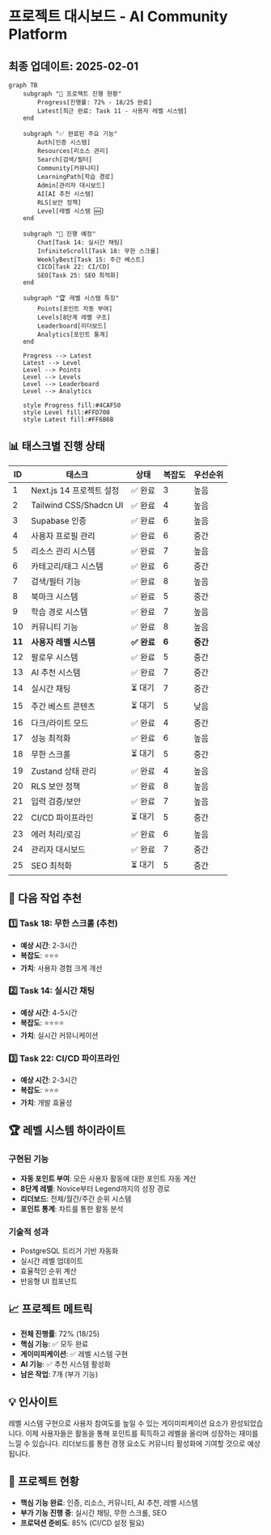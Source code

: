 # 프로젝트 대시보드 - AI Community Platform
## 최종 업데이트: 2025-02-01

```mermaid
graph TB
    subgraph "🎯 프로젝트 진행 현황"
        Progress[진행률: 72% - 18/25 완료]
        Latest[최근 완료: Task 11 - 사용자 레벨 시스템]
    end

    subgraph "✅ 완료된 주요 기능"
        Auth[인증 시스템]
        Resources[리소스 관리]
        Search[검색/필터]
        Community[커뮤니티]
        LearningPath[학습 경로]
        Admin[관리자 대시보드]
        AI[AI 추천 시스템]
        RLS[보안 정책]
        Level[레벨 시스템 🆕]
    end

    subgraph "🔄 진행 예정"
        Chat[Task 14: 실시간 채팅]
        InfiniteScroll[Task 18: 무한 스크롤]
        WeeklyBest[Task 15: 주간 베스트]
        CICD[Task 22: CI/CD]
        SEO[Task 25: SEO 최적화]
    end

    subgraph "🏆 레벨 시스템 특징"
        Points[포인트 자동 부여]
        Levels[8단계 레벨 구조]
        Leaderboard[리더보드]
        Analytics[포인트 통계]
    end

    Progress --> Latest
    Latest --> Level
    Level --> Points
    Level --> Levels
    Level --> Leaderboard
    Level --> Analytics

    style Progress fill:#4CAF50
    style Level fill:#FFD700
    style Latest fill:#FF6B6B
```

## 📊 태스크별 진행 상태

| ID | 태스크 | 상태 | 복잡도 | 우선순위 |
|---|---|---|---|---|
| 1 | Next.js 14 프로젝트 설정 | ✅ 완료 | 3 | 높음 |
| 2 | Tailwind CSS/Shadcn UI | ✅ 완료 | 4 | 높음 |
| 3 | Supabase 인증 | ✅ 완료 | 6 | 높음 |
| 4 | 사용자 프로필 관리 | ✅ 완료 | 6 | 중간 |
| 5 | 리소스 관리 시스템 | ✅ 완료 | 7 | 높음 |
| 6 | 카테고리/태그 시스템 | ✅ 완료 | 6 | 중간 |
| 7 | 검색/필터 기능 | ✅ 완료 | 8 | 높음 |
| 8 | 북마크 시스템 | ✅ 완료 | 5 | 중간 |
| 9 | 학습 경로 시스템 | ✅ 완료 | 7 | 높음 |
| 10 | 커뮤니티 기능 | ✅ 완료 | 8 | 높음 |
| **11** | **사용자 레벨 시스템** | **✅ 완료** | **6** | **중간** |
| 12 | 팔로우 시스템 | ✅ 완료 | 5 | 중간 |
| 13 | AI 추천 시스템 | ✅ 완료 | 7 | 중간 |
| 14 | 실시간 채팅 | ⏳ 대기 | 7 | 중간 |
| 15 | 주간 베스트 콘텐츠 | ⏳ 대기 | 5 | 낮음 |
| 16 | 다크/라이트 모드 | ✅ 완료 | 4 | 중간 |
| 17 | 성능 최적화 | ✅ 완료 | 6 | 높음 |
| 18 | 무한 스크롤 | ⏳ 대기 | 5 | 중간 |
| 19 | Zustand 상태 관리 | ✅ 완료 | 4 | 높음 |
| 20 | RLS 보안 정책 | ✅ 완료 | 8 | 높음 |
| 21 | 입력 검증/보안 | ✅ 완료 | 7 | 높음 |
| 22 | CI/CD 파이프라인 | ⏳ 대기 | 5 | 중간 |
| 23 | 에러 처리/로깅 | ✅ 완료 | 6 | 높음 |
| 24 | 관리자 대시보드 | ✅ 완료 | 7 | 중간 |
| 25 | SEO 최적화 | ⏳ 대기 | 5 | 중간 |

## 🎯 다음 작업 추천

### 1️⃣ Task 18: 무한 스크롤 (추천)
- **예상 시간**: 2-3시간
- **복잡도**: ⭐⭐⭐
- **가치**: 사용자 경험 크게 개선

### 2️⃣ Task 14: 실시간 채팅
- **예상 시간**: 4-5시간
- **복잡도**: ⭐⭐⭐⭐
- **가치**: 실시간 커뮤니케이션

### 3️⃣ Task 22: CI/CD 파이프라인
- **예상 시간**: 2-3시간
- **복잡도**: ⭐⭐⭐
- **가치**: 개발 효율성

## 🏆 레벨 시스템 하이라이트

### 구현된 기능
- **자동 포인트 부여**: 모든 사용자 활동에 대한 포인트 자동 계산
- **8단계 레벨**: Novice부터 Legend까지의 성장 경로
- **리더보드**: 전체/월간/주간 순위 시스템
- **포인트 통계**: 차트를 통한 활동 분석

### 기술적 성과
- PostgreSQL 트리거 기반 자동화
- 실시간 레벨 업데이트
- 효율적인 순위 계산
- 반응형 UI 컴포넌트

## 📈 프로젝트 메트릭

- **전체 진행률**: 72% (18/25)
- **핵심 기능**: ✅ 모두 완료
- **게이미피케이션**: ✅ 레벨 시스템 구현
- **AI 기능**: ✅ 추천 시스템 활성화
- **남은 작업**: 7개 (부가 기능)

## 💡 인사이트
레벨 시스템 구현으로 사용자 참여도를 높일 수 있는 게이미피케이션 요소가 완성되었습니다. 
이제 사용자들은 활동을 통해 포인트를 획득하고 레벨을 올리며 성장하는 재미를 느낄 수 있습니다.
리더보드를 통한 경쟁 요소도 커뮤니티 활성화에 기여할 것으로 예상됩니다.

## 🚀 프로젝트 현황
- **핵심 기능 완료**: 인증, 리소스, 커뮤니티, AI 추천, 레벨 시스템
- **부가 기능 진행 중**: 실시간 채팅, 무한 스크롤, SEO
- **프로덕션 준비도**: 85% (CI/CD 설정 필요)
